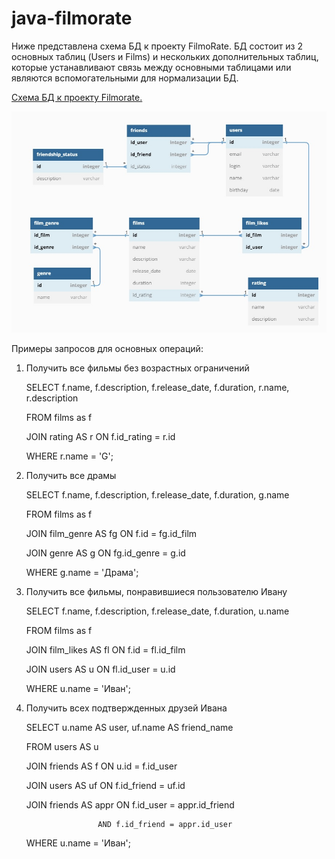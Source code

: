 # java-filmorate
Ниже представлена схема БД к проекту FilmoRate. БД состоит из 2 основных таблиц (Users и Films) и нескольких дополнительных таблиц, которые устанавливают связь между основными таблицами или являются вспомогательными для нормализации БД.

[Схема БД к проекту Filmorate.](https://dbdiagram.io/d/647e2d0f722eb774946f1251)

![DbSchema](./src/main/resources/DbSchema.jpg)

Примеры запросов для основных операций:
1) Получить все фильмы без возрастных ограничений

   SELECT f.name, f.description, f.release_date, f.duration, r.name, r.description
  
   FROM films as f
  
   JOIN rating AS r ON f.id_rating = r.id
  
   WHERE r.name = 'G';
  

2) Получить все драмы

   SELECT f.name, f.description, f.release_date, f.duration, g.name
  
   FROM films as f
  
   JOIN film_genre AS fg ON f.id = fg.id_film
  
   JOIN genre AS g ON fg.id_genre = g.id
  
   WHERE g.name = 'Драма';
  
  
3) Получить все фильмы, понравившиеся пользователю Ивану

   SELECT f.name, f.description, f.release_date, f.duration, u.name
  
   FROM films as f
  
   JOIN film_likes AS fl ON f.id = fl.id_film
  
   JOIN users AS u ON fl.id_user = u.id
  
   WHERE u.name = 'Иван';
  
  
4) Получить всех подтвержденных друзей Ивана

   SELECT u.name AS user, uf.name AS friend_name
  
   FROM users AS u
  
   JOIN friends AS f ON u.id = f.id_user
  
   JOIN users AS uf ON f.id_friend = uf.id
  
   JOIN friends AS appr ON f.id_user = appr.id_friend
   
                       AND f.id_friend = appr.id_user
                      
   WHERE u.name = 'Иван';
